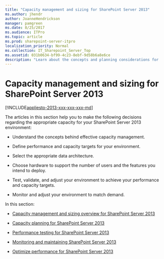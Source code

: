 ```yaml
---
title: "Capacity management and sizing for SharePoint Server 2013"
ms.author: jhendr
author: JoanneHendrickson
manager: pamgreen
ms.date: 8/25/2017
ms.audience: ITPro
ms.topic: article
ms.prod: sharepoint-server-itpro
localization_priority: Normal
ms.collection: IT_Sharepoint_Server_Top
ms.assetid: 031b0634-bf99-4c23-8ebf-9d58b6a8e6ce
description: "Learn about the concepts and planning considerations for managing the capacity of a SharePoint Server 2013 environment."
---
```


# Capacity management and sizing for SharePoint Server 2013

[!INCLUDE[appliesto-2013-xxx-xxx-xxx-md](../includes/appliesto-2013-xxx-xxx-xxx-md.md)]
  
The articles in this section help you to make the following decisions regarding the appropriate capacity for your SharePoint Server 2013 environment:
  
- Understand the concepts behind effective capacity management.
    
- Define performance and capacity targets for your environment.
    
- Select the appropriate data architecture.
    
- Choose hardware to support the number of users and the features you intend to deploy.
    
- Test, validate, and adjust your environment to achieve your performance and capacity targets.
    
- Monitor and adjust your environment to match demand.
    
In this section:
  
- [Capacity management and sizing overview for SharePoint Server 2013](/previous-versions/office/ff758647(v=office.15))
    
- [Capacity planning for SharePoint Server 2013](capacity-planning.md)
    
- [Performance testing for SharePoint Server 2013](performance-testing.md)
    
- [Monitoring and maintaining SharePoint Server 2013](monitoring-and-maintaining.md)
    
- [Optimize performance for SharePoint Server 2013](optimize-performance.md)
    

